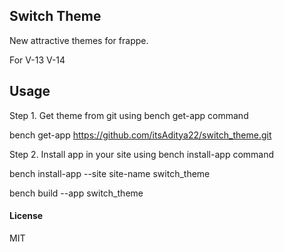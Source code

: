 ## Switch Theme

New attractive themes for frappe.

For V-13 V-14

## Usage

Step 1. Get theme from git using bench get-app command

bench get-app https://github.com/itsAditya22/switch_theme.git

Step 2. Install app in your site using bench install-app command

bench install-app --site site-name switch_theme

bench build --app switch_theme

#### License

MIT
